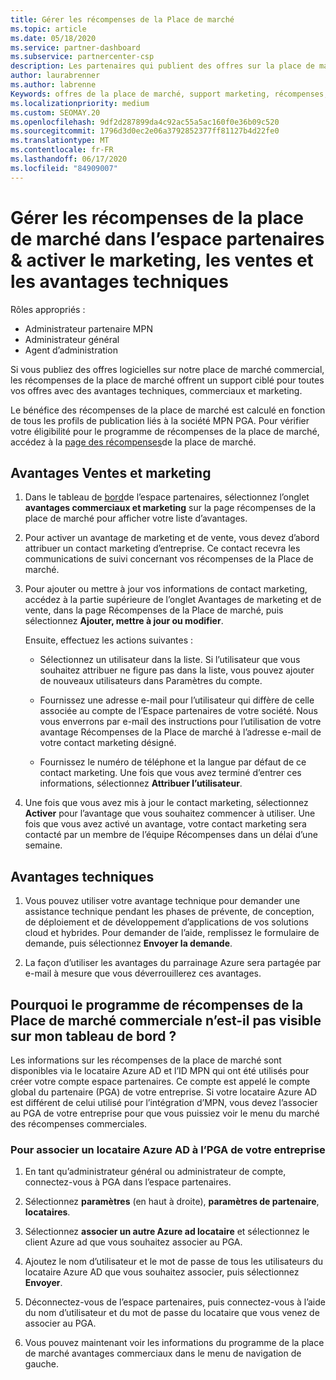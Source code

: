 ```yaml
---
title: Gérer les récompenses de la Place de marché
ms.topic: article
ms.date: 05/18/2020
ms.service: partner-dashboard
ms.subservice: partnercenter-csp
description: Les partenaires qui publient des offres sur la place de marché commerciale peuvent bénéficier d’avantages qui proposent un support marketing.
author: laurabrenner
ms.author: labrenne
Keywords: offres de la place de marché, support marketing, récompenses, avantages du serveur de publication
ms.localizationpriority: medium
ms.custom: SEOMAY.20
ms.openlocfilehash: 9df2d287899da4c92ac55a5ac160f0e36b09c520
ms.sourcegitcommit: 1796d3d0ec2e06a3792852377ff81127b4d22fe0
ms.translationtype: MT
ms.contentlocale: fr-FR
ms.lasthandoff: 06/17/2020
ms.locfileid: "84909007"
---
```

# <a name="manage-marketplace-rewards-in-partner-center--activate-marketing-sales-and-technical-benefits"></a>Gérer les récompenses de la place de marché dans l’espace partenaires & activer le marketing, les ventes et les avantages techniques

Rôles appropriés :

- Administrateur partenaire MPN
- Administrateur général
- Agent d’administration

Si vous publiez des offres logicielles sur notre place de marché commercial, les récompenses de la place de marché offrent un support ciblé pour toutes vos offres avec des avantages techniques, commerciaux et marketing.

Le bénéfice des récompenses de la place de marché est calculé en fonction de tous les profils de publication liés à la société MPN PGA. Pour vérifier votre éligibilité pour le programme de récompenses de la place de marché, accédez à la [page des récompenses](https://partner.microsoft.com/dashboard/mpn/program/commercialmarketplace)de la place de marché.

## <a name="sales-and-marketing-benefits"></a>Avantages Ventes et marketing

1. Dans le tableau de [bord](https://partner.microsoft.com/dashboard)de l’espace partenaires, sélectionnez l’onglet **avantages commerciaux et marketing** sur la page récompenses de la place de marché pour afficher votre liste d’avantages. 

2. Pour activer un avantage de marketing et de vente, vous devez d’abord attribuer un contact marketing d’entreprise. Ce contact recevra les communications de suivi concernant vos récompenses de la Place de marché.

3. Pour ajouter ou mettre à jour vos informations de contact marketing, accédez à la partie supérieure de l’onglet Avantages de marketing et de vente, dans la page Récompenses de la Place de marché, puis sélectionnez **Ajouter, mettre à jour ou modifier**. 

   Ensuite, effectuez les actions suivantes :

   - Sélectionnez un utilisateur dans la liste. Si l’utilisateur que vous souhaitez attribuer ne figure pas dans la liste, vous pouvez ajouter de nouveaux utilisateurs dans Paramètres du compte.

   - Fournissez une adresse e-mail pour l’utilisateur qui diffère de celle associée au compte de l’Espace partenaires de votre société. Nous vous enverrons par e-mail des instructions pour l’utilisation de votre avantage Récompenses de la Place de marché à l’adresse e-mail de votre contact marketing désigné.

   - Fournissez le numéro de téléphone et la langue par défaut de ce contact marketing. Une fois que vous avez terminé d’entrer ces informations, sélectionnez **Attribuer l’utilisateur**.

4. Une fois que vous avez mis à jour le contact marketing, sélectionnez **Activer** pour l’avantage que vous souhaitez commencer à utiliser. Une fois que vous avez activé un avantage, votre contact marketing sera contacté par un membre de l’équipe Récompenses dans un délai d’une semaine.

## <a name="technical-benefits"></a>Avantages techniques

1. Vous pouvez utiliser votre avantage technique pour demander une assistance technique pendant les phases de prévente, de conception, de déploiement et de développement d’applications de vos solutions cloud et hybrides. Pour demander de l’aide, remplissez le formulaire de demande, puis sélectionnez **Envoyer la demande**.

2. La façon d’utiliser les avantages du parrainage Azure sera partagée par e-mail à mesure que vous déverrouillerez ces avantages.

## <a name="why-cant-i-see-the-commercial-marketplace-rewards-program-on-my-dashboard"></a>Pourquoi le programme de récompenses de la Place de marché commerciale n’est-il pas visible sur mon tableau de bord ?

Les informations sur les récompenses de la place de marché sont disponibles via le locataire Azure AD et l’ID MPN qui ont été utilisés pour créer votre compte espace partenaires. Ce compte est appelé le compte global du partenaire (PGA) de votre entreprise. Si votre locataire Azure AD est différent de celui utilisé pour l’intégration d’MPN, vous devez l’associer au PGA de votre entreprise pour que vous puissiez voir le menu du marché des récompenses commerciales.

### <a name="to-associate-an-azure-ad-tenant-with-the-pga-of-your-company"></a>Pour associer un locataire Azure AD à l’PGA de votre entreprise

1. En tant qu’administrateur général ou administrateur de compte, connectez-vous à PGA dans l’espace partenaires.

2. Sélectionnez **paramètres** (en haut à droite), **paramètres de partenaire**, **locataires**. 

3. Sélectionnez **associer un autre Azure ad locataire** et sélectionnez le client Azure ad que vous souhaitez associer au PGA.

4. Ajoutez le nom d’utilisateur et le mot de passe de tous les utilisateurs du locataire Azure AD que vous souhaitez associer, puis sélectionnez **Envoyer**.

5. Déconnectez-vous de l’espace partenaires, puis connectez-vous à l’aide du nom d’utilisateur et du mot de passe du locataire que vous venez de associer au PGA.

6. Vous pouvez maintenant voir les informations du programme de la place de marché avantages commerciaux dans le menu de navigation de gauche.

